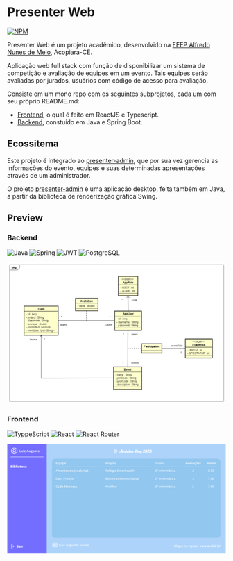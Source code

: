 # Presenter Web 
[![NPM](https://img.shields.io/npm/l/react)](https://github.com/HenriqueSenaDev/presenter-web/blob/main/LICENSE) 

Presenter Web é um projeto acadêmico, desenvolvido na [EEEP Alfredo Nunes de Melo](https://www.instagram.com/eeepalfredonunes/), Acopiara-CE.

Aplicação web full stack com função de disponibilizar um sistema de competição e avaliação de equipes em um evento. Tais equipes serão avaliadas por jurados, usuários com código de acesso para avaliação.

Consiste em um mono repo com os seguintes subprojetos, cada um com seu próprio README.md:

* [Frontend](https://github.com/HenriqueSenaDev/presenter-web/tree/main/frontend-web), o qual é feito em ReactJS e Typescript. 
* [Backend](https://github.com/HenriqueSenaDev/presenter-web/tree/main/backend-web), constuído em Java e Spring Boot.

## Ecossitema
Este projeto é integrado ao [presenter-admin](https://github.com/HenriqueSenaDev/presenter-admin),
que por sua vez gerencia as informações do evento, equipes e suas determinadas apresentações através de um administrador.

O projeto [presenter-admin](https://github.com/HenriqueSenaDev/presenter-admin) é uma aplicação desktop, feita também em Java, a partir da biblioteca de renderização gráfica Swing.

## Preview

### Backend
![Java](https://img.shields.io/badge/Java-CA4245?style=for-the-badge&logo=openjdk&logoColor=white)
![Spring](https://img.shields.io/badge/Spring-6DB33F?style=for-the-badge&logo=spring&logoColor=white)
![JWT](https://img.shields.io/badge/json%20web%20tokens-323330?style=for-the-badge&logo=json-web-tokens&logoColor=pink)
![PostgreSQL](	https://img.shields.io/badge/PostgreSQL-316192?style=for-the-badge&logo=postgresql&logoColor=white)

![Diagrama UML](https://github.com/HenriqueSenaDev/assets/blob/main/presenter-web/PresenterWebDiagramaUML.PNG)

### Frontend
![TyppeScript](https://img.shields.io/badge/TypeScript-007ACC?style=for-the-badge&logo=typescript&logoColor=white)
![React](https://img.shields.io/badge/React-20232A?style=for-the-badge&logo=react&logoColor=61DAFB)
![React Router](https://img.shields.io/badge/React_Router-CA4245?style=for-the-badge&logo=react-router&logoColor=white)

![Event](https://github.com/HenriqueSenaDev/assets/blob/main/presenter-web/event.png)
